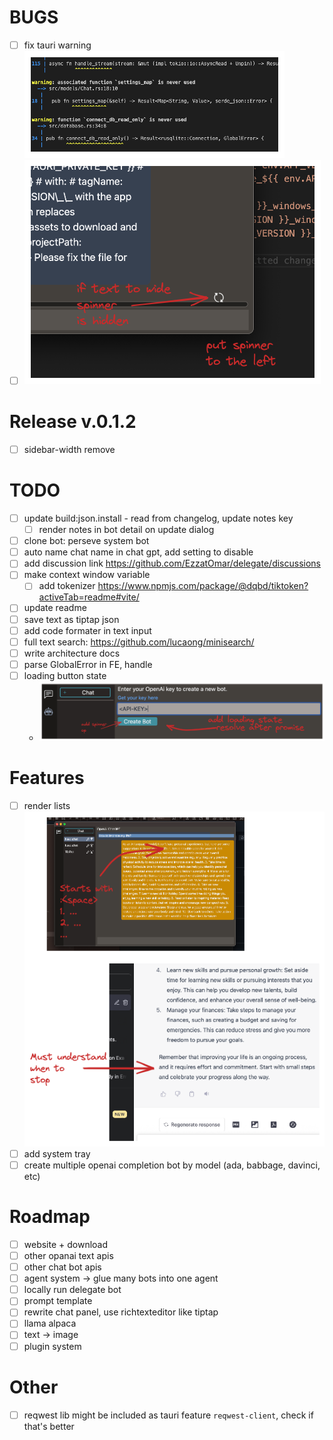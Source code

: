 
# BUGS

- [ ] fix tauri warning  
  ![tauri warning](./todo-images/warnings.excalidraw.png "tauri warning")
- [ ]  
  ![spinner position](./todo-images/spinner_position.excalidraw.png "spinner position")

# Release v.0.1.2  

- [ ] sidebar-width remove


# TODO

- [ ] update build:json.install - read from changelog, update notes key
  - [ ] render notes in bot detail on update dialog
- [ ] clone bot: perseve system bot
- [ ] auto name chat name in chat gpt, add setting to disable
- [ ] add discussion link <https://github.com/EzzatOmar/delegate/discussions>
- [ ] make context window variable
  - [ ] add tokenizer <https://www.npmjs.com/package/@dqbd/tiktoken?activeTab=readme#vite/>
- [ ] update readme
- [ ] save text as tiptap json
- [ ] add code formater in text input
- [ ] full text search: <https://github.com/lucaong/minisearch/>
- [ ] write architecture docs
- [ ] parse GlobalError in FE, handle
- [ ] loading button state
  - ![loading button state](./todo-images/button-loading.excalidraw.png "loading button state")

# Features

- [ ] render lists  
  ![render lists](./todo-images/render-lists.excalidraw.png "render lists")
- [ ] add system tray
- [ ] create multiple openai completion bot by model (ada, babbage, davinci, etc)

# Roadmap

- [ ] website + download
- [ ] other opanai text apis
- [ ] other chat bot apis
- [ ] agent system -> glue many bots into one agent
- [ ] locally run delegate bot
- [ ] prompt template
- [ ] rewrite chat panel, use richtexteditor like tiptap
- [ ] llama alpaca
- [ ] text -> image
- [ ] plugin system

# Other

- [ ] reqwest lib might be included as tauri feature `reqwest-client`, check if that's better
